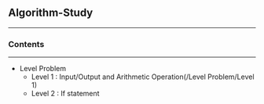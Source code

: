 ## Algorithm-Study

***

### Contents

***

- Level Problem
    - Level 1 : Input/Output and Arithmetic Operation(/Level Problem/Level 1)
    - Level 2 : If statement

